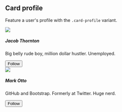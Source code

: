## Card profile

Feature a user's profile with the `.card-profile` variant.

<div class="mt-2">
  <div class="row">
    <div class="col-lg-6">
      <div class="card card-profile">
        <div class="card-header" style="background-image: url(https://igcdn-photos-h-a.akamaihd.net/hphotos-ak-xfa1/t51.2885-15/11312291_348657648678007_1202941362_n.jpg);"></div>
        <div class="card-block text-xs-center">
          <img class="card-profile-img" src="{{ relative }}assets/img/avatar-fat.jpg">
          <h5 class="card-title">Jacob Thornton</h5>
          <p class="mb-4">Big belly rude boy, million dollar hustler. Unemployed.</p>
          <button class="btn btn-outline-primary btn-sm">
            <span class="icon icon-add-user"></span> Follow
          </button>
        </div>
      </div>
    </div>
    <div class="col-lg-6">
      <div class="card card-profile">
        <div class="card-header" style="background-image: url(https://igcdn-photos-h-a.akamaihd.net/hphotos-ak-xaf1/t51.2885-15/11240760_365538423656311_112029877_n.jpg);"></div>
        <div class="card-block text-xs-center">
          <img class="card-profile-img" src="{{ relative }}assets/img/avatar-mdo.png">
          <h5 class="card-title">Mark Otto</h5>
          <p class="mb-4">GitHub and Bootstrap. Formerly at Twitter. Huge nerd.</p>
          <button class="btn btn-outline-primary btn-sm">
            <span class="icon icon-add-user"></span> Follow
          </button>
        </div>
      </div>
    </div>
  </div>
</div>
